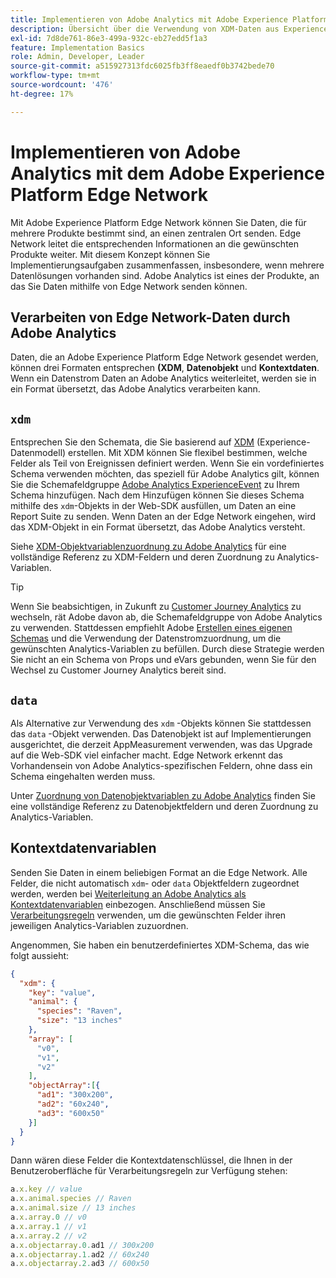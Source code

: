 ```yaml
---
title: Implementieren von Adobe Analytics mit Adobe Experience Platform Edge
description: Übersicht über die Verwendung von XDM-Daten aus Experience Platform in Adobe Analytics
exl-id: 7d8de761-86e3-499a-932c-eb27edd5f1a3
feature: Implementation Basics
role: Admin, Developer, Leader
source-git-commit: a515927313fdc6025fb3ff8eaedf0b3742bede70
workflow-type: tm+mt
source-wordcount: '476'
ht-degree: 17%

---
```


# Implementieren von Adobe Analytics mit dem Adobe Experience Platform Edge Network

Mit Adobe Experience Platform Edge Network können Sie Daten, die für mehrere Produkte bestimmt sind, an einen zentralen Ort senden. Edge Network leitet die entsprechenden Informationen an die gewünschten Produkte weiter. Mit diesem Konzept können Sie Implementierungsaufgaben zusammenfassen, insbesondere, wenn mehrere Datenlösungen vorhanden sind. Adobe Analytics ist eines der Produkte, an das Sie Daten mithilfe von Edge Network senden können.

## Verarbeiten von Edge Network-Daten durch Adobe Analytics

Daten, die an Adobe Experience Platform Edge Network gesendet werden, können drei Formaten entsprechen **(XDM**, **Datenobjekt** und **Kontextdaten**. Wenn ein Datenstrom Daten an Adobe Analytics weiterleitet, werden sie in ein Format übersetzt, das Adobe Analytics verarbeiten kann.

## `xdm`

Entsprechen Sie den Schemata, die Sie basierend auf [XDM](https://experienceleague.adobe.com/de/docs/experience-platform/xdm/home) (Experience-Datenmodell) erstellen. Mit XDM können Sie flexibel bestimmen, welche Felder als Teil von Ereignissen definiert werden. Wenn Sie ein vordefiniertes Schema verwenden möchten, das speziell für Adobe Analytics gilt, können Sie die Schemafeldgruppe [Adobe Analytics ExperienceEvent](https://experienceleague.adobe.com/de/docs/experience-platform/xdm/field-groups/event/analytics-full-extension) zu Ihrem Schema hinzufügen. Nach dem Hinzufügen können Sie dieses Schema mithilfe des `xdm`-Objekts in der Web-SDK ausfüllen, um Daten an eine Report Suite zu senden. Wenn Daten an der Edge Network eingehen, wird das XDM-Objekt in ein Format übersetzt, das Adobe Analytics versteht.

Siehe [XDM-Objektvariablenzuordnung zu Adobe Analytics](xdm-var-mapping.md) für eine vollständige Referenz zu XDM-Feldern und deren Zuordnung zu Analytics-Variablen.

>[!TIP]
>
>Wenn Sie beabsichtigen, in Zukunft zu [Customer Journey Analytics](https://experienceleague.adobe.com/de/docs/analytics-platform/using/cja-landing) zu wechseln, rät Adobe davon ab, die Schemafeldgruppe von Adobe Analytics zu verwenden. Stattdessen empfiehlt Adobe [Erstellen eines eigenen Schemas](https://experienceleague.adobe.com/de/docs/analytics-platform/using/compare-aa-cja/upgrade-to-cja/schema/cja-upgrade-schema-architect) und die Verwendung der Datenstromzuordnung, um die gewünschten Analytics-Variablen zu befüllen. Durch diese Strategie werden Sie nicht an ein Schema von Props und eVars gebunden, wenn Sie für den Wechsel zu Customer Journey Analytics bereit sind.

## `data`

Als Alternative zur Verwendung des `xdm` -Objekts können Sie stattdessen das `data` -Objekt verwenden. Das Datenobjekt ist auf Implementierungen ausgerichtet, die derzeit AppMeasurement verwenden, was das Upgrade auf die Web-SDK viel einfacher macht. Edge Network erkennt das Vorhandensein von Adobe Analytics-spezifischen Feldern, ohne dass ein Schema eingehalten werden muss.

Unter [Zuordnung von Datenobjektvariablen zu Adobe Analytics](data-var-mapping.md) finden Sie eine vollständige Referenz zu Datenobjektfeldern und deren Zuordnung zu Analytics-Variablen.

## Kontextdatenvariablen

Senden Sie Daten in einem beliebigen Format an die Edge Network. Alle Felder, die nicht automatisch `xdm`- oder `data` Objektfeldern zugeordnet werden, werden bei [ Weiterleitung an Adobe Analytics als Kontextdatenvariablen](/help/implement/vars/page-vars/contextdata.md) einbezogen. Anschließend müssen Sie [Verarbeitungsregeln](/help/admin/admin/c-manage-report-suites/c-edit-report-suites/general/processing-rules/pr-overview.md) verwenden, um die gewünschten Felder ihren jeweiligen Analytics-Variablen zuzuordnen.

Angenommen, Sie haben ein benutzerdefiniertes XDM-Schema, das wie folgt aussieht:

```json
{
  "xdm": {
    "key": "value",
    "animal": {
      "species": "Raven",
      "size": "13 inches"
    },
    "array": [
      "v0",
      "v1",
      "v2"
    ],
    "objectArray":[{
      "ad1": "300x200",
      "ad2": "60x240",
      "ad3": "600x50"
    }]
  }
}
```

Dann wären diese Felder die Kontextdatenschlüssel, die Ihnen in der Benutzeroberfläche für Verarbeitungsregeln zur Verfügung stehen:

```javascript
a.x.key // value
a.x.animal.species // Raven
a.x.animal.size // 13 inches
a.x.array.0 // v0
a.x.array.1 // v1
a.x.array.2 // v2
a.x.objectarray.0.ad1 // 300x200
a.x.objectarray.1.ad2 // 60x240
a.x.objectarray.2.ad3 // 600x50
```
